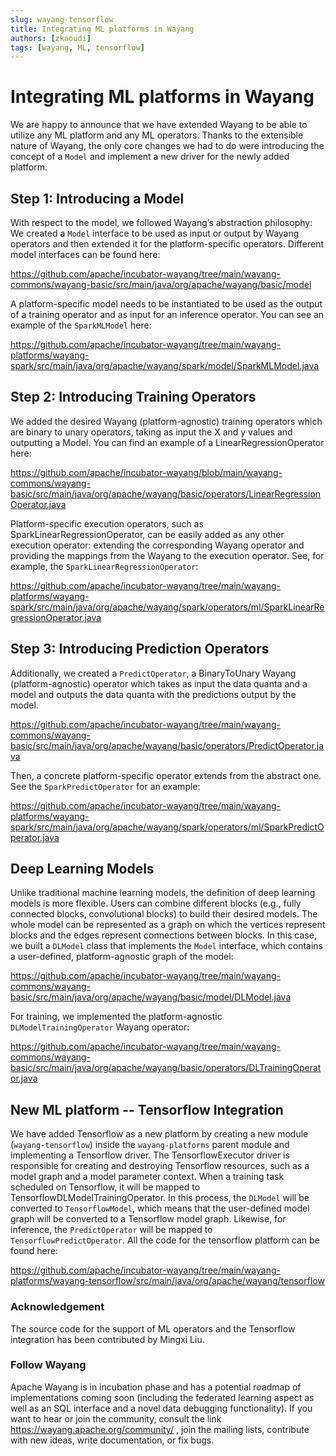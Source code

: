 ```yaml
---
slug: wayang-tensorflow
title: Integrating ML platforms in Wayang
authors: [zkaoudi]
tags: [wayang, ML, tensorflow]
---
```


# Integrating ML platforms in Wayang


We are happy to announce that we have extended Wayang to be able to utilize any ML platform and any ML operators. 
Thanks to the extensible nature of Wayang, the only core changes we had to do were introducing the concept of a ``Model`` and implement a new driver for the newly added platform.

## Step 1: Introducing a Model

With respect to the model, we followed Wayang’s abstraction philosophy: We created a ``Model`` interface to be used as input or output by Wayang operators and then extended it for the platform-specific operators. Different model interfaces can be found here:

https://github.com/apache/incubator-wayang/tree/main/wayang-commons/wayang-basic/src/main/java/org/apache/wayang/basic/model

A platform-specific model needs to be instantiated to be used as the output of a training operator and as input for an inference operator. You can see an example of the ``SparkMLModel`` here:

https://github.com/apache/incubator-wayang/tree/main/wayang-platforms/wayang-spark/src/main/java/org/apache/wayang/spark/model/SparkMLModel.java 


## Step 2: Introducing Training Operators

We added the desired Wayang (platform-agnostic) training operators which are binary to unary operators, taking as input the X and y values and outputting a Model. You can find an example of a LinearRegressionOperator here:

https://github.com/apache/incubator-wayang/blob/main/wayang-commons/wayang-basic/src/main/java/org/apache/wayang/basic/operators/LinearRegressionOperator.java

Platform-specific execution operators, such as SparkLinearRegressionOperator, can be easily added as any other execution operator: extending the corresponding Wayang operator and providing the mappings from the Wayang to the execution operator. See, for example, the ``SparkLinearRegressionOperator``:

https://github.com/apache/incubator-wayang/tree/main/wayang-platforms/wayang-spark/src/main/java/org/apache/wayang/spark/operators/ml/SparkLinearRegressionOperator.java

## Step 3: Introducing Prediction Operators
 Additionally, we created a ``PredictOperator``, a BinaryToUnary Wayang (platform-agnostic) operator which takes as input the data quanta and a model and outputs the data quanta with the predictions output by the model. 

 https://github.com/apache/incubator-wayang/tree/main/wayang-commons/wayang-basic/src/main/java/org/apache/wayang/basic/operators/PredictOperator.java

 Then, a concrete platform-specific operator extends from the abstract one. See the ``SparkPredictOperator`` for an example:
 
 https://github.com/apache/incubator-wayang/tree/main/wayang-platforms/wayang-spark/src/main/java/org/apache/wayang/spark/operators/ml/SparkPredictOperator.java

## Deep Learning Models

Unlike traditional machine learning models, the definition of deep learning models is more flexible. Users can combine different blocks (e.g., fully connected blocks, convolutional blocks) to build their desired models. The whole model can be represented as a graph on which the vertices represent blocks and the edges represent connections between blocks. In this case, we built a ``DLModel`` class that implements the ``Model`` interface, which contains a user-defined, platform-agnostic graph of the model:

https://github.com/apache/incubator-wayang/tree/main/wayang-commons/wayang-basic/src/main/java/org/apache/wayang/basic/model/DLModel.java

For training, we implemented the platform-agnostic ``DLModelTrainingOperator`` Wayang operator:

https://github.com/apache/incubator-wayang/tree/main/wayang-commons/wayang-basic/src/main/java/org/apache/wayang/basic/operators/DLTrainingOperator.java

## New ML platform -- Tensorflow Integration
We have added Tensorflow as a new platform by creating a new module (``wayang-tensorflow``) inside the ``wayang-platforms`` parent module and implementing a Tensorflow driver. The TensorflowExecutor driver is responsible for creating and destroying Tensorflow resources, such as a model graph and a model parameter context. When a training task scheduled on Tensorflow, it will be mapped to TensorflowDLModelTrainingOperator. In this process, the ``DLModel`` will be converted to ``TensorflowModel``, which means that the user-defined model graph will be converted to a Tensorflow model graph. Likewise, for inference, the ``PredictOperator`` will be mapped to ``TensorflowPredictOperator``. All the code for the tensorflow platform can be found here:

https://github.com/apache/incubator-wayang/tree/main/wayang-platforms/wayang-tensorflow/src/main/java/org/apache/wayang/tensorflow

### Acknowledgement
The source code for the support of ML operators and the Tensorflow integration has been contributed by Mingxi Liu.

### Follow Wayang

Apache Wayang is in incubation phase and has a potential roadmap of implementations
coming soon (including the federated learning aspect as well as an SQL interface and a novel
data debugging functionality). If you want to hear or join the community, consult the link
https://wayang.apache.org/community/ , join the mailing lists, contribute with new ideas,
write documentation, or fix bugs.

